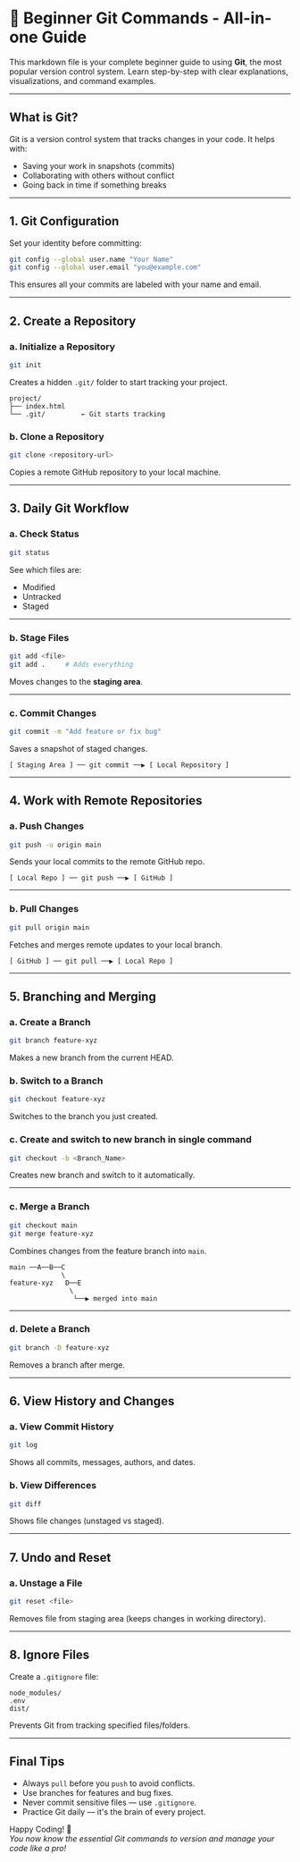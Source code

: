 # 🚀 Beginner Git Commands - All-in-one Guide

This markdown file is your complete beginner guide to using **Git**, the most popular version control system. Learn step-by-step with clear explanations, visualizations, and command examples.

---

## What is Git?

Git is a version control system that tracks changes in your code. It helps with:

- Saving your work in snapshots (commits)
- Collaborating with others without conflict
- Going back in time if something breaks

---

## 1. Git Configuration

Set your identity before committing:

```bash
git config --global user.name "Your Name"
git config --global user.email "you@example.com"
```

This ensures all your commits are labeled with your name and email.

---

## 2. Create a Repository

### a. Initialize a Repository

```bash
git init
```

Creates a hidden `.git/` folder to start tracking your project.

```
project/
├── index.html
└── .git/         ← Git starts tracking
```

### b. Clone a Repository

```bash
git clone <repository-url>
```

Copies a remote GitHub repository to your local machine.

---

## 3. Daily Git Workflow

### a. Check Status

```bash
git status
```

See which files are:

- Modified
- Untracked
- Staged

---

### b. Stage Files

```bash
git add <file>
git add .     # Adds everything
```

Moves changes to the **staging area**.

---

### c. Commit Changes

```bash
git commit -m "Add feature or fix bug"
```

Saves a snapshot of staged changes.

```
[ Staging Area ] ── git commit ──▶ [ Local Repository ]
```

---

## 4. Work with Remote Repositories

### a. Push Changes

```bash
git push -u origin main
```

Sends your local commits to the remote GitHub repo.

```
[ Local Repo ] ── git push ──▶ [ GitHub ]
```

---

### b. Pull Changes

```bash
git pull origin main
```

Fetches and merges remote updates to your local branch.

```
[ GitHub ] ── git pull ──▶ [ Local Repo ]
```

---

## 5. Branching and Merging

### a. Create a Branch

```bash
git branch feature-xyz
```

Makes a new branch from the current HEAD.

### b. Switch to a Branch

```bash
git checkout feature-xyz
```

Switches to the branch you just created.


### c. Create and switch to new branch in single command
```bash
git checkout -b <Branch_Name>
```

Creates new branch and switch to it automatically.

---

### c. Merge a Branch

```bash
git checkout main
git merge feature-xyz
```

Combines changes from the feature branch into `main`.

```
main ──A──B──C
             \
feature-xyz   D──E
               \
                └──▶ merged into main
```

---

### d. Delete a Branch

```bash
git branch -D feature-xyz
```

Removes a branch after merge.

---

## 6. View History and Changes

### a. View Commit History

```bash
git log
```

Shows all commits, messages, authors, and dates.

### b. View Differences

```bash
git diff
```

Shows file changes (unstaged vs staged).

---

## 7. Undo and Reset

### a. Unstage a File

```bash
git reset <file>
```

Removes file from staging area (keeps changes in working directory).

---

## 8. Ignore Files

Create a `.gitignore` file:

```
node_modules/
.env
dist/
```

Prevents Git from tracking specified files/folders.

---

## Final Tips

- Always `pull` before you `push` to avoid conflicts.
- Use branches for features and bug fixes.
- Never commit sensitive files — use `.gitignore`.
- Practice Git daily — it's the brain of every project.

Happy Coding! 🎉  
_You now know the essential Git commands to version and manage your code like a pro!_
